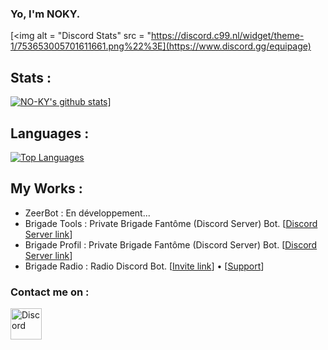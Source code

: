 ### Yo, I'm NOKY.

[<img alt = "Discord Stats" src = "https://discord.c99.nl/widget/theme-1/753653005701611661.png%22%3E](https://www.discord.gg/equipage)

## Stats :

[![NO-KY's github stats](https://github-readme-stats.vercel.app/api?username=NO-KY&show_icons=true&theme=midnight-purple&count_private=false)](https://github.com/NO-KY)]

## Languages :

<p>
    <a href="http://www.open-std.org/jtc1/sc22/wg14/%22%3E<img alt="JavaScript" src="https://img.shields.io/badge/-JavaScript-f0db4f?logo=JavaScript&logoColor=white" /></a>
</p>

[![Top Languages](https://github-readme-stats.vercel.app/api/top-langs/?username=NO-KY&layout=compact&theme=midnight-purple)](https://github.com/NO-KY)

## My Works :

- ZeerBot : En développement...
- Brigade Tools : Private Brigade Fantôme (Discord Server) Bot. [[Discord Server link](https://discord.gg/geFX6ZvuGC)]
- Brigade Profil : Private Brigade Fantôme (Discord Server) Bot. [[Discord Server link](https://discord.gg/geFX6ZvuGC)]
- Brigade Radio : Radio Discord Bot. [[Invite link](https://discord.com/api/oauth2/authorize?client_id=859644153461997608&permissions=2213865792&scope=bot)] • [[Support](https://discord.gg/geFX6ZvuGC)]

### Contact me on :

[<img width = "50px" src="https://cdn4.iconfinder.com/data/icons/logos-and-brands/512/91_Discord_logo_logos-512.png" alt="Discord"/>](https://discord.gg/geFX6ZvuGC)
